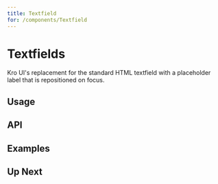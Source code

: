```yaml
---
title: Textfield
for: /components/Textfield
---
```


# Textfields

Kro UI's replacement for the standard HTML textfield with a placeholder label that is repositioned on focus.

## Usage

<usage name="BasicTextfield" title="Basic Textfield" />

## API

<api />

## Examples

<usage name="BasicTextarea" title="Textarea" />

## Up Next

<up-next title="Select" subtitle="A select dropdown component for selecting from a list of options." to="/components/select" />